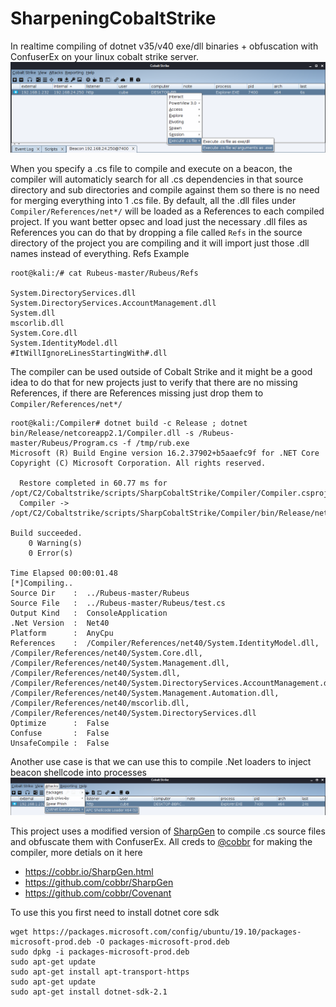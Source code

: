 # SharpeningCobaltStrike
In realtime compiling of dotnet v35/v40 exe/dll binaries + obfuscation with ConfuserEx on your linux cobalt strike server.
![beaconmenu](Images/beaconmenu.PNG)

When you specify a .cs file to compile and execute on a beacon, the compiler will automaticly search for all .cs dependencies in that source directory and sub directories and compile against them so there is no need for merging everything into 1 .cs file. By default, all the .dll files under `Compiler/References/net*/` will be loaded as a References to each compiled project. If you want better opsec and  load just the necessary .dll files as References you can do that by dropping a file called `Refs` in the source directory of the project you are compiling and it will import just those .dll names instead of everything.
Refs Example
```
root@kali:/# cat Rubeus-master/Rubeus/Refs 

System.DirectoryServices.dll
System.DirectoryServices.AccountManagement.dll
System.dll
mscorlib.dll
System.Core.dll
System.IdentityModel.dll
#ItWillIgnoreLinesStartingWith#.dll
```

The compiler can be used outside of Cobalt Strike and it might be a good idea to do that for new projects just to verify that there are no missing References, if there are References missing just drop them to `Compiler/References/net*/`
```
root@kali:/Compiler# dotnet build -c Release ; dotnet bin/Release/netcoreapp2.1/Compiler.dll -s /Rubeus-master/Rubeus/Program.cs -f /tmp/rub.exe
Microsoft (R) Build Engine version 16.2.37902+b5aaefc9f for .NET Core
Copyright (C) Microsoft Corporation. All rights reserved.

  Restore completed in 60.77 ms for /opt/C2/Cobaltstrike/scripts/SharpCobaltStrike/Compiler/Compiler.csproj.
  Compiler -> /opt/C2/Cobaltstrike/scripts/SharpCobaltStrike/Compiler/bin/Release/netcoreapp2.1/Compiler.dll

Build succeeded.
    0 Warning(s)
    0 Error(s)

Time Elapsed 00:00:01.48
[*]Compiling..
Source Dir    :  ../Rubeus-master/Rubeus
Source File   :  ../Rubeus-master/Rubeus/test.cs
Output Kind   :  ConsoleApplication
.Net Version  :  Net40
Platform      :  AnyCpu
References    :  /Compiler/References/net40/System.IdentityModel.dll, /Compiler/References/net40/System.Core.dll, /Compiler/References/net40/System.Management.dll, /Compiler/References/net40/System.dll, /Compiler/References/net40/System.DirectoryServices.AccountManagement.dll, /Compiler/References/net40/System.Management.Automation.dll, /Compiler/References/net40/mscorlib.dll, /Compiler/References/net40/System.DirectoryServices.dll
Optimize      :  False
Confuse       :  False
UnsafeCompile :  False
```

Another use case is that we can use this to compile .Net loaders to inject beacon shellcode into processes
![attackmenu](Images/attackmenu.PNG)


This project uses a modified version of [SharpGen](https://github.com/cobbr/SharpGen) to compile .cs source files and obfuscate them with ConfuserEx. All creds to [@cobbr](https://github.com/cobbr) for making the compiler, more detials on it here
* https://cobbr.io/SharpGen.html
* https://github.com/cobbr/SharpGen
* https://github.com/cobbr/Covenant


To use this you first need to install dotnet core sdk
```
wget https://packages.microsoft.com/config/ubuntu/19.10/packages-microsoft-prod.deb -O packages-microsoft-prod.deb
sudo dpkg -i packages-microsoft-prod.deb
sudo apt-get update
sudo apt-get install apt-transport-https
sudo apt-get update
sudo apt-get install dotnet-sdk-2.1
```
